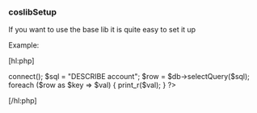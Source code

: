 ### coslibSetup

If you want to use the base lib it is quite easy to set it up

Example: 

[hl:php]
<?php

// You will need a base path and then you will need to include the 
// coslibSetup.php file, which defines all auto loading and 
// everything else. 

define('_COS_PATH', '.');
include_once "coslib/coslibSetup.php";

// Load a configuration file (found in config/config.ini)
config::loadMainCli();

// Do something - but almost anytime you will need a db connection. 
$db = new db();
$db->connect();

$sql = "DESCRIBE account";
$row = $db->selectQuery($sql);

foreach ($row as $key => $val) {
    print_r($val);
}

?>
[/hl:php]